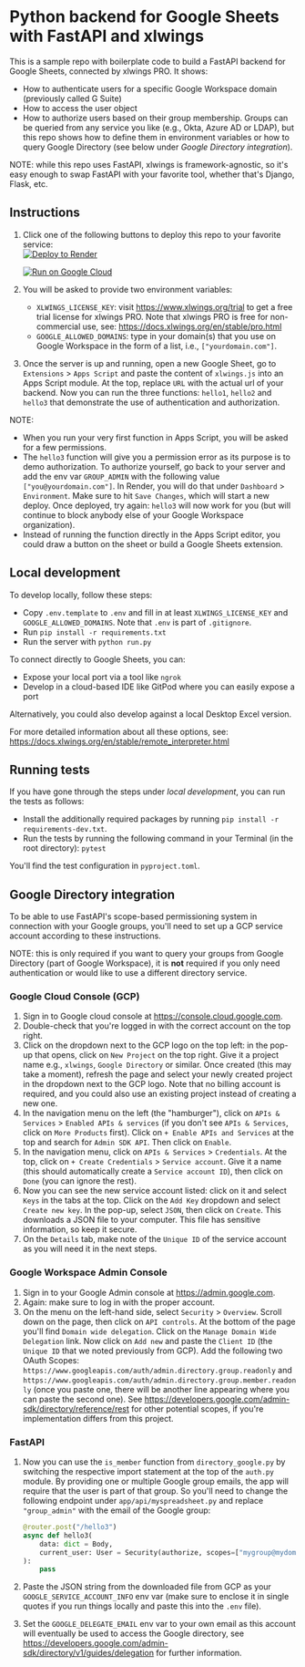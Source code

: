 # Python backend for Google Sheets with FastAPI and xlwings

This is a sample repo with boilerplate code to build a FastAPI backend for Google Sheets, connected by xlwings PRO. It shows:

* How to authenticate users for a specific Google Workspace domain (previously called G Suite)
* How to access the user object
* How to authorize users based on their group membership. Groups can be queried from any service you like (e.g., Okta, Azure AD or LDAP), but this repo shows how to define them in environment variables or how to query Google Directory (see below under _Google Directory integration_).

NOTE: while this repo uses FastAPI, xlwings is framework-agnostic, so it's easy enough to swap FastAPI with your favorite tool, whether that's Django, Flask, etc.

## Instructions

1. Click one of the following buttons to deploy this repo to your favorite service:    
   [![Deploy to Render](https://render.com/images/deploy-to-render-button.svg)](https://render.com/deploy)

   [![Run on Google Cloud](https://deploy.cloud.run/button.svg)](https://deploy.cloud.run)

2. You will be asked to provide two environment variables:
   * `XLWINGS_LICENSE_KEY`: visit https://www.xlwings.org/trial to get a free trial license for xlwings PRO. Note that xlwings PRO is free for non-commercial use, see: https://docs.xlwings.org/en/stable/pro.html
   * `GOOGLE_ALLOWED_DOMAINS`: type in your domain(s) that you use on Google Workspace in the form of a list, i.e., `["yourdomain.com"]`.
3. Once the server is up and running, open a new Google Sheet, go to `Extensions` > `Apps Script` and paste the content of `xlwings.js` into an Apps Script module. At the top, replace `URL` with the actual url of your backend. Now you can run the three functions: `hello1`, `hello2` and `hello3` that demonstrate the use of authentication and authorization.

NOTE:
* When you run your very first function in Apps Script, you will be asked for a few permissions.
* The `hello3` function will give you a permission error as its purpose is to demo authorization. To authorize yourself, go back to your server and add the env var `GROUP_ADMIN` with the following value `["you@yourdomain.com"]`. In Render, you will do that under `Dashboard` > `Environment`. Make sure to hit `Save Changes`, which will start a new deploy. Once deployed, try again: `hello3` will now work for you (but will continue to block anybody else of your Google Workspace organization).
* Instead of running the function directly in the Apps Script editor, you could draw a button on the sheet or build a Google Sheets extension.

## Local development

To develop locally, follow these steps:

* Copy `.env.template` to `.env` and fill in at least `XLWINGS_LICENSE_KEY` and `GOOGLE_ALLOWED_DOMAINS`. Note that `.env` is part of `.gitignore`.
* Run `pip install -r requirements.txt`
* Run the server with `python run.py`

To connect directly to Google Sheets, you can:

* Expose your local port via a tool like `ngrok`
* Develop in a cloud-based IDE like GitPod where you can easily expose a port

Alternatively, you could also develop against a local Desktop Excel version.

For more detailed information about all these options, see:  
https://docs.xlwings.org/en/stable/remote_interpreter.html

## Running tests

If you have gone through the steps under _local development_, you can run the tests as follows:  

* Install the additionally required packages by running `pip install -r requirements-dev.txt`.
* Run the tests by running the following command in your Terminal (in the root directory): `pytest`

You'll find the test configuration in `pyproject.toml`.

## Google Directory integration

To be able to use FastAPI's scope-based permissioning system in connection with your Google groups, you'll need to set up a GCP service account according to these instructions.

NOTE: this is only required if you want to query your groups from Google Directory (part of Google Workspace), it is **not** required if you only need authentication or would like to use a different directory service.

### Google Cloud Console (GCP)
1. Sign in to Google cloud console at https://console.cloud.google.com.
2. Double-check that you're logged in with the correct account on the top right.
3. Click on the dropdown next to the GCP logo on the top left: in the pop-up that opens, click on `New Project` on the top right. Give it a project name e.g., `xlwings`, `Google Directory` or similar. Once created (this may take a moment), refresh the page and select your newly created project in the dropdown next to the GCP logo. Note that no billing account is required, and you could also use an existing project instead of creating a new one.
4. In the navigation menu on the left (the "hamburger"), click on `APIs & Services` > `Enabled APIs & services` (if you don't see `APIs & Services`, click on `More Products` first). Click on `+ Enable APIs and Services` at the top and search for `Admin SDK API`. Then click on `Enable`.
5. In the navigation menu, click on `APIs & Services` > `Credentials`. At the top, click on `+ Create Credentials` > `Service account`. Give it a name (this should automatically create a `Service account ID`), then click on `Done` (you can ignore the rest).
6. Now you can see the new service account listed: click on it and select `Keys` in the tabs at the top. Click on the `Add Key` dropdown and select `Create new key`. In the pop-up, select `JSON`, then click on `Create`. This downloads a JSON file to your computer. This file has sensitive information, so keep it secure.
7. On the `Details` tab, make note of the `Unique ID` of the service account as you will need it in the next steps.

### Google Workspace Admin Console
1. Sign in to your Google Admin console at https://admin.google.com.
2. Again: make sure to log in with the proper account.
3. On the menu on the left-hand side, select `Security` > `Overview`. Scroll down on the page, then click on `API controls`. At the bottom of the page you'll find `Domain wide delegation`. Click on the `Manage Domain Wide Delegation` link. Now click on `Add new` and paste the `Client ID` (the `Unique ID` that we noted previously from GCP). Add the following two OAuth Scopes: `https://www.googleapis.com/auth/admin.directory.group.readonly` and `https://www.googleapis.com/auth/admin.directory.group.member.readonly` (once you paste one, there will be another line appearing where you can paste the second one). See https://developers.google.com/admin-sdk/directory/reference/rest for other potential scopes, if you're implementation differs from this project.

### FastAPI

1. Now you can use the `is_member` function from `directory_google.py` by switching the respective import statement at the top of the `auth.py` module. By providing one or multiple Google group emails, the app will require that the user is part of that group. So you'll need to change the following endpoint under `app/api/myspreadsheet.py` and replace `"group_admin"` with the email of the Google group:

    ```python
    @router.post("/hello3")
    async def hello3(
        data: dict = Body,
        current_user: User = Security(authorize, scopes=["mygroup@mydomain.com"])
    ):
        pass
    ```

2. Paste the JSON string from the downloaded file from GCP as your `GOOGLE_SERVICE_ACCOUNT_INFO` env var (make sure to enclose it in single quotes if you run things locally and paste this into the `.env` file).
3. Set the `GOOGLE_DELEGATE_EMAIL` env var to your own email as this account will eventually be used to access the Google directory, see https://developers.google.com/admin-sdk/directory/v1/guides/delegation for further information.
